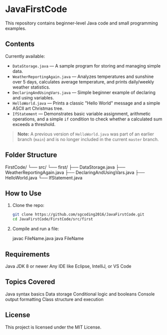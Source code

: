 # JavaFirstCode

This repository contains beginner-level Java code and small programming examples.

## Contents

Currently available:

- `DataStorage.java` — A sample program for storing and managing simple data.
- `WeatherReportingAgain.java` — Analyzes temperatures and sunshine over 5 days, calculates average temperature, and prints daily/weekly weather statistics.
- `DeclaringAndUsingVars.java` — Simple beginner example of declaring and using variables.
- `HelloWorld.java` — Prints a classic "Hello World" message and a simple ASCII art Christmas tree.
- `IfStatement` — Demonstrates basic variable assignment, arithmetic operations, and a simple `if` condition to check whether a calculated sum exceeds a threshold. 

> **Note:** A previous version of `HelloWorld.java` was part of an earlier branch (`main`) and is no longer included in the current `master` branch.

## Folder Structure

FirstCode/
└── src/
└── first/
├── DataStorage.java
├── WeatherReportingAgain.java
├── DeclaringAndUsingVars.java
├── HelloWorld.java
└── IfStatement.java


## How to Use

1. Clone the repo:
   ```bash
   git clone https://github.com/sgcoding2016/JavaFirstCode.git
   cd JavaFirstCode/FirstCode/src/first

2. Compile and run a file:

   javac FileName.java
   java FileName

## Requirements
Java JDK 8 or newer
Any IDE like Eclipse, IntelliJ, or VS Code

## Topics Covered
Java syntax basics
Data storage
Conditional logic and booleans
Console output formatting
Class structure and execution

## License
This project is licensed under the MIT License.
